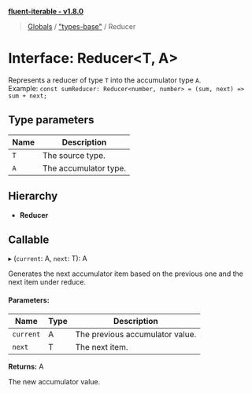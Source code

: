 **[fluent-iterable - v1.8.0](../README.md)**

> [Globals](../README.md) / ["types-base"](../modules/_types_base_.md) / Reducer

# Interface: Reducer\<T, A>

Represents a reducer of type `T` into the accumulator type `A`.<br>
  Example: `const sumReducer: Reducer<number, number> = (sum, next) => sum + next;`

## Type parameters

Name | Description |
------ | ------ |
`T` | The source type. |
`A` | The accumulator type.  |

## Hierarchy

* **Reducer**

## Callable

▸ (`current`: A, `next`: T): A

Generates the next accumulator item based on the previous one and the next item under reduce.

#### Parameters:

Name | Type | Description |
------ | ------ | ------ |
`current` | A | The previous accumulator value. |
`next` | T | The next item. |

**Returns:** A

The new accumulator value.
